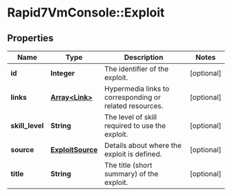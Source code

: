 # Rapid7VmConsole::Exploit

## Properties
Name | Type | Description | Notes
------------ | ------------- | ------------- | -------------
**id** | **Integer** | The identifier of the exploit. | [optional] 
**links** | [**Array&lt;Link&gt;**](Link.md) | Hypermedia links to corresponding or related resources. | [optional] 
**skill_level** | **String** | The level of skill required to use the exploit. | [optional] 
**source** | [**ExploitSource**](ExploitSource.md) | Details about where the exploit is defined. | [optional] 
**title** | **String** | The title (short summary) of the exploit. | [optional] 


